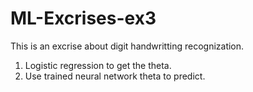 # ML-Excrises-ex3
This is an excrise about digit handwritting recognization.
1. Logistic regression to get the theta.
2. Use trained neural network theta to predict.
